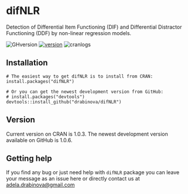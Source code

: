 # difNLR
Detection of Differential Item Functioning (DIF) and Differential Distractor Functioning (DDF) by non-linear regression models.

![GHversion](https://img.shields.io/github/release/drabinova/difNLR.svg)
[![version](https://www.r-pkg.org/badges/version/difNLR)](https://CRAN.R-project.org/package=difNLR)
![cranlogs](https://cranlogs.r-pkg.org/badges/difNLR)

## Installation
```
# The easiest way to get difNLR is to install from CRAN:
install.packages("difNLR")

# Or you can get the newest development version from GitHub:
# install.packages("devtools")
devtools::install_github("drabinova/difNLR")
```
## Version
Current version on CRAN is 1.0.3. The newest development version available on GitHub is 1.0.6.

## Getting help
If you find any bug or just need help with `difNLR` package you can leave your message as an issue here or directly contact us at adela.drabinova@gmail.com
